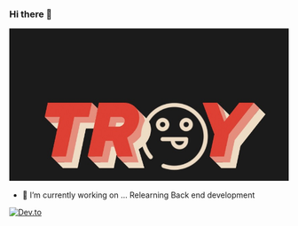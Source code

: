 ### Hi there 👋

![](./assets/Screen%20Shot%202023-09-07%20at%207.42.03%20PM.jpeg)

- 🔭 I’m currently working on ... Relearning Back end development

[![Dev.to](https://github-readme-stats.vercel.app/api/pin/?username=anthourn&repo=dev.to)](https://github.com/anthourn/dev.to)

<!--
- 🌱 I’m currently learning ...
- 👯 I’m looking to collaborate on ...
- 🤔 I’m looking for help with ...
- 💬 Ask me about ...
- 📫 How to reach me: ...
- ⚡ Fun fact: ...

-->
